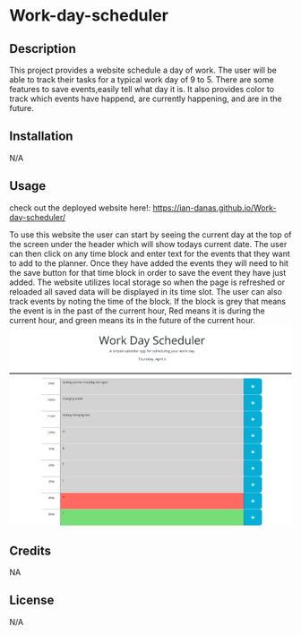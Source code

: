 # Work-day-scheduler
## Description

This project provides a website schedule a day of work. The user will be able to track their tasks for a typical work day of 9 to 5. There are some features to save events,easily tell what day it is. It also provides color to track which events have happend, are currently happening, and are in the future.

## Installation
N/A

## Usage
check out the deployed website here!: https://ian-danas.github.io/Work-day-scheduler/

To use this website the user can start by seeing the current day at the top of the screen under the header which will show todays current date. The user can then click on any time block and enter text for the events that they want to add to the planner. Once they have added the events they will need to hit the save button for that time block in order to save the event they have just added. The website utilizes local storage so when the page is refreshed or reloaded all saved data will be displayed in its time slot. The user can also track events by noting the time of the block. If the block is grey that means the event is in the past of the current hour, Red means it is during the current hour, and green means its in the future of the current hour. 
![Alt text](./Develop/website-screenshot.png "website screen shot")

## Credits
NA

## License
N/A